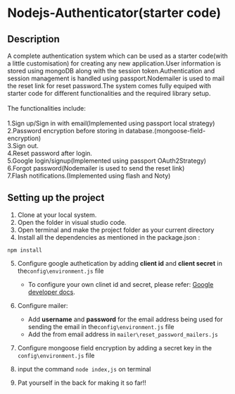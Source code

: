 # Nodejs-Authenticator(starter code)

## Description

 A complete authentication system which can be used as a starter code(with a little customisation) for creating any new application.User information is stored using mongoDB along with the session token.Authentication and session management is handled using passport.Nodemailer is used to mail the reset link for reset password.The system comes fully equiped with starter code for different functionalities and the required library setup. <br /><br />
 The functionalities include: <br /> <br />
 1.Sign up/Sign in with email(Implemented using passport local strategy) <br />
 2.Password encryption before storing in database.(mongoose-field-encryption) <br />
 3.Sign out. <br />
 4.Reset password after login. <br />
 5.Google login/signup(Implemented using passport OAuth2Strategy) <br />
 6.Forgot password(Nodemailer is used to send the reset link) <br />
 7.Flash notifications.(Implemented using flash and Noty)<br />


## Setting up the project
1. Clone at your local system.
2. Open the folder in visual studio code.
3. Open terminal and make the project folder as your current directory
4. Install all the dependencies as mentioned in the package.json :
```
npm install
```
5. Configure google authetication by adding **client id** and **client secret** in the`config\environment.js` file
   - To configure your own clinet id and secret, please refer: [Google developer docs](https://developers.google.com/adwords/api/docs/guides/authentication#create_a_client_id_and_client_secret).
6. Configure mailer:
   - Add **username** and **password** for the email address being used for sending the email in the`config\environment.js` file  
   - Add the from email address in `mailer\reset_password_mailers.js`
7. Configure mongoose field encryption by adding a secret key in the `config\environment.js` file


8.  input the command `node index,js` on terminal

9. Pat yourself in the back for making it so far!!

